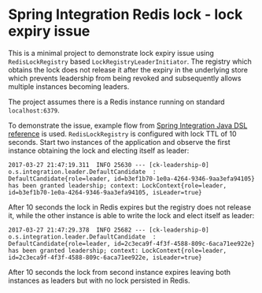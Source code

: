 # Spring Integration Redis lock - lock expiry issue

This is a minimal project to demonstrate lock expiry issue using `RedisLockRegistry` based `LockRegistryLeaderInitiator`.
The registry which obtains the lock does not release it after the expiry in the underlying store which prevents leadership from being revoked and subsequently allows multiple instances becoming leaders. 

The project assumes there is a Redis instance running on standard `localhost:6379`.

To demonstrate the issue, example flow from [Spring Integration Java DSL reference](https://github.com/spring-projects/spring-integration-java-dsl/wiki/spring-integration-java-dsl-reference#example-configurations) is used.
`RedisLockRegistry` is configured with lock TTL of 10 seconds. Start two instances of the application and observe the first instance obtaining the lock and electing itself as leader:

```
2017-03-27 21:47:19.311  INFO 25630 --- [ck-leadership-0] o.s.integration.leader.DefaultCandidate  : DefaultCandidate{role=leader, id=b3ef1b70-1e0a-4264-9346-9aa3efa94105} has been granted leadership; context: LockContext{role=leader, id=b3ef1b70-1e0a-4264-9346-9aa3efa94105, isLeader=true}
```

After 10 seconds the lock in Redis expires but the registry does not release it, while the other instance is able to write the lock and elect itself as leader:

```
2017-03-27 21:47:29.378  INFO 25682 --- [ck-leadership-0] o.s.integration.leader.DefaultCandidate  : DefaultCandidate{role=leader, id=2c3eca9f-4f3f-4588-809c-6aca71ee922e} has been granted leadership; context: LockContext{role=leader, id=2c3eca9f-4f3f-4588-809c-6aca71ee922e, isLeader=true}
```

After 10 seconds the lock from second instance expires leaving both instances as leaders but with no lock persisted in Redis.
